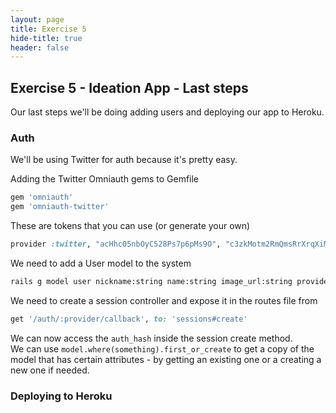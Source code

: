 ```yaml
---
layout: page
title: Exercise 5
hide-title: true
header: false
---
```

## Exercise 5 - Ideation App - Last steps

Our last steps we'll be doing adding users and deploying our app to Heroku.

### Auth

We'll be using Twitter for auth because it's pretty easy.

Adding the Twitter Omniauth gems to Gemfile

```rb
gem 'omniauth'
gem 'omniauth-twitter'
```

These are tokens that you can use (or generate your own)

```rb
provider :twitter, "acHhc05nbOyC528Ps7p6pMs9O", "c3zkMotm2RmQmsRrXrqXiMJ2Pg97cpYRHTKmH7V05P5EsgmE2C"
```

We need to add a User model to the system

```sh
rails g model user nickname:string name:string image_url:string provider:string uid:string
```

We need to create a session controller and expose it in the routes file from

```rb
get '/auth/:provider/callback', to: 'sessions#create'
```

We can now access the `auth_hash` inside the session create method.  
We can use `model.where(something).first_or_create` to get a copy of the model that has certain attributes - by getting an existing one or a creating a new one if needed.


### Deploying to Heroku

